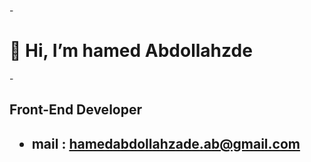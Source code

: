 -<h1> 👋 Hi,  I’m hamed Abdollahzde </h1>
-<h2>Front-End Developer <h2>
- mail : hamedabdollahzade.ab@gmail.com
